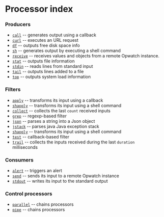 # Processor index

### Producers

* [`call`](call.md) -- generates output using a callback
* [`curl`](curl.md) -- executes an URL request
* [`df`](df.md) -- outputs free disk space info
* [`sh`](sh.md) -- generates output by executing a shell command
* [`receive`](receive.md) -- receives values and objects from a remote Opwatch instance.
* [`stat`](stat.md) -- outputs file information
* [`stdin`](stdin.md) -- reads lines from standard input
* [`tail`](tail.md) -- outputs lines added to a file
* [`top`](top.md) -- outputs system load information

### Filters

* [`apply`](apply.md) -- transforms its input using a callback
* [`shapply`](shapply.md) -- transforms its input using a shell command
* [`collect`](collect.md) -- collects the last `count` received inputs
* [`grep`](grep.md) -- regexp-based filter
* [`json`](json.md) -- parses a string into a Json object
* [`jstack`](jstack.md) -- parses java Java exception stack
* [`shapply`](shapply.md) -- transforms its input using a shell command
* [`test`](test.md) -- callback-based filter
* [`trail`](trail.md) -- collects the inputs received during the last `duration` milliseconds

### Consumers

* [`alert`](alert.md) -- triggers an alert
* [`send`](send.md) -- sends its input to a remote Opwatch instance
* [`stdout`](stdout.md) -- writes its input to the standard output

### Control processors

* [`parallel`](parallel.md) -- chains processors
* [`pipe`](pipe.md) -- chains processors
